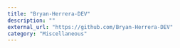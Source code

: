 ```yaml
---
title: "Bryan-Herrera-DEV"
description: ""
external_url: "https://github.com/Bryan-Herrera-DEV"
category: "Miscellaneous"
---
```

